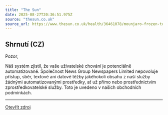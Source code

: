 ```yaml
---
title: "The Sun"
date: 2025-08-27T20:36:51.975Z
source: "thesun.co.uk"
source_url: https://www.thesun.co.uk/health/36461078/mounjaro-frozen-tonight-panic-buy-price-hike/
---
```


## Shrnutí (CZ)
Pozor,

Náš systém zjistil, že vaše uživatelské chování je potenciálně automatizované. Společnost News Group Newspapers Limited nepovoluje přístup, sběr, textové ani datové těžby jakéhokoli obsahu z naší služby žádnými automatizovanými prostředky, ať už přímo nebo prostřednictvím zprostředkovatelské služby. Toto je uvedeno v našich obchodních podmínkách.

---

[Otevřít zdroj](https://www.thesun.co.uk/health/36461078/mounjaro-frozen-tonight-panic-buy-price-hike/)
